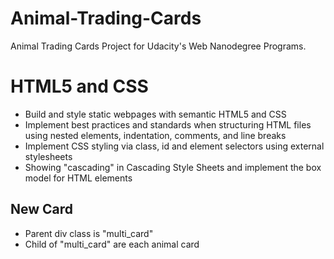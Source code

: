 # Animal-Trading-Cards
Animal Trading Cards Project for Udacity's Web Nanodegree Programs.

# HTML5 and CSS
* Build and style static webpages with semantic HTML5 and CSS
* Implement best practices and standards when structuring HTML files using nested elements, indentation, comments, and line breaks
* Implement CSS styling via class, id and element selectors using external stylesheets
* Showing "cascading" in Cascading Style Sheets and implement the box model for HTML elements

## New Card
* Parent div class is "multi_card"
* Child of "multi_card" are each animal card
